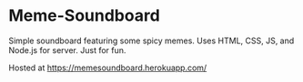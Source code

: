 # Meme-Soundboard

Simple soundboard featuring some spicy memes. Uses HTML, CSS, JS, and Node.js for server. Just for fun.

Hosted at https://memesoundboard.herokuapp.com/
